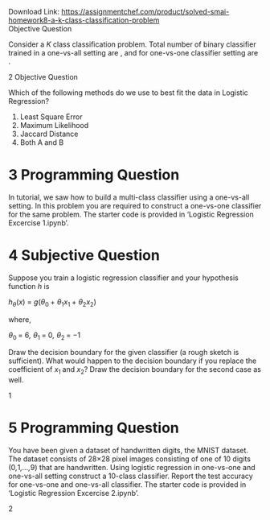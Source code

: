 Download Link: https://assignmentchef.com/product/solved-smai-homework8-a-k-class-classification-problem
<br>
Objective Question

Consider a <em>K </em>class classification problem. Total number of binary classifier trained in a one-vs-all setting are    , and for one-vs-one classifier setting are              .

2           Objective Question

Which of the following methods do we use to best fit the data in Logistic Regression?

<ol>

 <li>Least Square Error</li>

 <li>Maximum Likelihood</li>

 <li>Jaccard Distance</li>

 <li>Both A and B</li>

</ol>

<h1>3           Programming Question</h1>

In tutorial, we saw how to build a multi-class classifier using a one-vs-all setting. In this problem you are required to construct a one-vs-one classifier for the same problem. The starter code is provided in ‘Logistic Regression Excercise 1.ipynb’.

<h1>4           Subjective Question</h1>

Suppose you train a logistic regression classifier and your hypothesis function <em>h </em>is

<em>h<sub>θ</sub></em>(<em>x</em>) = <em>g</em>(<em>θ</em><sub>0 </sub>+ <em>θ</em><sub>1</sub><em>x</em><sub>1 </sub>+ <em>θ</em><sub>2</sub><em>x</em><sub>2</sub>)

where,

<em>θ</em><sub>0 </sub>= 6<em>, θ</em><sub>1 </sub>= 0<em>, θ</em><sub>2 </sub>= −1

Draw the decision boundary for the given classifier (a rough sketch is sufficient). What would happen to the decision boundary if you replace the coefficient of <em>x</em><sub>1 </sub>and <em>x</em><sub>2</sub>? Draw the decision boundary for the second case as well.

1

<h1>5           Programming Question</h1>

You have been given a dataset of handwritten digits, the MNIST dataset. The dataset consists of 28×28 pixel images consisting of one of 10 digits (0<em>,</em>1<em>,…,</em>9) that are handwritten. Using logistic regression in one-vs-one and one-vs-all setting construct a 10-class classifier. Report the test accuracy for one-vs-one and one-vs-all classifier. The starter code is provided in ‘Logistic Regression Excercise 2.ipynb’.

2